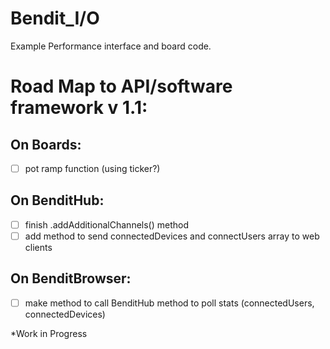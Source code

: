 # Bendit_I/O

Example Performance interface and board code.



# Road Map to API/software framework v 1.1:

## On Boards:

- [ ] pot ramp function (using ticker?)

## On BenditHub:

- [ ] finish .addAdditionalChannels() method
- [ ] add method to send connectedDevices and connectUsers array to web clients

## On BenditBrowser:

- [ ] make method to call BenditHub method to poll stats (connectedUsers, connectedDevices)

*Work in Progress
